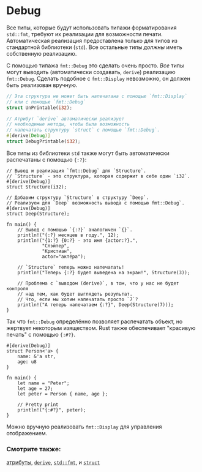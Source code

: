 # Debug

Все типы, которые будут использовать типажи форматирования `std::fmt`, требуют их реализации для возможности печати. Автоматическая реализация предоставлена только для типов из стандартной библиотеки (`std`). Все остальные типы *должны* иметь собственную реализацию.

C помощью типажа `fmt::Debug` это сделать очень просто. *Все* типы могут выводить (автоматически создавать, `derive`) реализацию `fmt::Debug`. Сделать подобное с `fmt::Display` невозможно, он должен быть реализован вручную.

```rust
// Эта структура не может быть напечатана с помощью `fmt::Display`
// или с помощью `fmt::Debug`
struct UnPrintable(i32);

// Атрибут `derive` автоматически реализует
// необходимые методы, чтобы была возможность
// напечатать структуру `struct` с помощью `fmt::Debug`.
#[derive(Debug)]
struct DebugPrintable(i32);
```

Все типы  из библиотеки `std` также могут быть автоматически распечатаны с помощью `{:?}`:

```rust,editable
// Вывод и реализация `fmt::Debug` для `Structure`.
// `Structure` - это структура, которая содержит в себе один `i32`.
#[derive(Debug)]
struct Structure(i32);

// Добавим структуру `Structure` в структуру `Deep`.
// Реализуем для `Deep` возможность вывода с помощью fmt::Debug`.
#[derive(Debug)]
struct Deep(Structure);

fn main() {
    // Вывод с помощью `{:?}` аналогичен `{}`.
    println!("{:?} месяцев в году.", 12);
    println!("{1:?} {0:?} - это имя {actor:?}.",
             "Слэйтер",
             "Кристиан",
             actor="актёра");

    // `Structure` теперь можно напечатать!
    println!("Теперь {:?} будет выведена на экран!", Structure(3));

    // Проблема с `выводом (derive)`, в том, что у нас не будет контроля
    // над тем, как будет выглядеть результат.
    // Что, если мы хотим напечатать просто `7`?
    println!("А теперь напечатаем {:?}", Deep(Structure(7)));
}
```

Так что `fmt::Debug` определённо позволяет распечатать объект, но жертвует некоторым изяществом. Rust также обеспечивает "красивую печать" с помощью `{:#?}`.

```rust,editable
#[derive(Debug)]
struct Person<'a> {
    name: &'a str,
    age: u8
}

fn main() {
    let name = "Peter";
    let age = 27;
    let peter = Person { name, age };

    // Pretty print
    println!("{:#?}", peter);
}
```

Можно вручную реализовать `fmt::Display` для управления отображением.

### Смотрите также:

[атрибуты], [`derive`], [`std::fmt`], и [`struct`]


[атрибуты]: https://doc.rust-lang.org/reference/attributes.html
[`derive`]: ../../trait/derive.md
[`std::fmt`]: https://doc.rust-lang.org/std/fmt/
[`struct`]: ../../custom_types/structs.md

